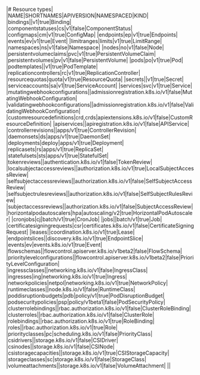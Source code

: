 |# Resource types|
|NAME|SHORTNAMES|APIVERSION|NAMESPACED|KIND|
|bindings||v1|true|Binding|
|componentstatuses|cs|v1|false|ComponentStatus|
|configmaps|cm|v1|true|ConfigMap|
|endpoints|ep|v1|true|Endpoints|
|events|ev|v1|true|Event|
|limitranges|limits|v1|true|LimitRange|
|namespaces|ns|v1|false|Namespace|
|nodes|no|v1|false|Node|
|persistentvolumeclaims|pvc|v1|true|PersistentVolumeClaim|
|persistentvolumes|pv|v1|false|PersistentVolume|
|pods|po|v1|true|Pod|
|podtemplates||v1|true|PodTemplate|
|replicationcontrollers|rc|v1|true|ReplicationController|
|resourcequotas|quota|v1|true|ResourceQuota|
|secrets||v1|true|Secret|
|serviceaccounts|sa|v1|true|ServiceAccount|
|services|svc|v1|true|Service|
|mutatingwebhookconfigurations||admissionregistration.k8s.io/v1|false|MutatingWebhookConfiguration|
|validatingwebhookconfigurations||admissionregistration.k8s.io/v1|false|ValidatingWebhookConfiguration|
|customresourcedefinitions|crd,crds|apiextensions.k8s.io/v1|false|CustomResourceDefinition|
|apiservices||apiregistration.k8s.io/v1|false|APIService|
|controllerrevisions||apps/v1|true|ControllerRevision|
|daemonsets|ds|apps/v1|true|DaemonSet|
|deployments|deploy|apps/v1|true|Deployment|
|replicasets|rs|apps/v1|true|ReplicaSet|
|statefulsets|sts|apps/v1|true|StatefulSet|
|tokenreviews||authentication.k8s.io/v1|false|TokenReview|
|localsubjectaccessreviews||authorization.k8s.io/v1|true|LocalSubjectAccessReview|
|selfsubjectaccessreviews||authorization.k8s.io/v1|false|SelfSubjectAccessReview|
|selfsubjectrulesreviews||authorization.k8s.io/v1|false|SelfSubjectRulesReview|
|subjectaccessreviews||authorization.k8s.io/v1|false|SubjectAccessReview|
|horizontalpodautoscalers|hpa|autoscaling/v2|true|HorizontalPodAutoscaler|
|cronjobs|cj|batch/v1|true|CronJob|
|jobs||batch/v1|true|Job|
|certificatesigningrequests|csr|certificates.k8s.io/v1|false|CertificateSigningRequest|
|leases||coordination.k8s.io/v1|true|Lease|
|endpointslices||discovery.k8s.io/v1|true|EndpointSlice|
|events|ev|events.k8s.io/v1|true|Event|
|flowschemas||flowcontrol.apiserver.k8s.io/v1beta2|false|FlowSchema|
|prioritylevelconfigurations||flowcontrol.apiserver.k8s.io/v1beta2|false|PriorityLevelConfiguration|
|ingressclasses||networking.k8s.io/v1|false|IngressClass|
|ingresses|ing|networking.k8s.io/v1|true|Ingress|
|networkpolicies|netpol|networking.k8s.io/v1|true|NetworkPolicy|
|runtimeclasses||node.k8s.io/v1|false|RuntimeClass|
|poddisruptionbudgets|pdb|policy/v1|true|PodDisruptionBudget|
|podsecuritypolicies|psp|policy/v1beta1|false|PodSecurityPolicy|
|clusterrolebindings||rbac.authorization.k8s.io/v1|false|ClusterRoleBinding|
|clusterroles||rbac.authorization.k8s.io/v1|false|ClusterRole|
|rolebindings||rbac.authorization.k8s.io/v1|true|RoleBinding|
|roles||rbac.authorization.k8s.io/v1|true|Role|
|priorityclasses|pc|scheduling.k8s.io/v1|false|PriorityClass|
|csidrivers||storage.k8s.io/v1|false|CSIDriver|
|csinodes||storage.k8s.io/v1|false|CSINode|
|csistoragecapacities||storage.k8s.io/v1|true|CSIStorageCapacity|
|storageclasses|sc|storage.k8s.io/v1|false|StorageClass|
|volumeattachments||storage.k8s.io/v1|false|VolumeAttachment|
||